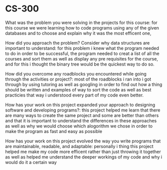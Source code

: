# CS-300

What was the problem you were solving in the projects for this course:
for this course we were learning how to code programs using any of the given databases and to choose and explain why it was the most efficent one, 

How did you approach the problem? Consider why data structures are important to understand:
for this problem i knew what the program needed to do in order to be successful, the program needed to creat a list of all the courses and sort them as well as display any pre requisites for the course, and for this i thought the binary tree would be the quickest way to do so.

How did you overcome any roadblocks you encountered while going through the activities or project?:
most of the roadblocks i ran into i got through by using tutoring as well as googling in order to find out how a thing should be written and examples of way to sort the code as well as best practicies that way i understood every part of my code even better.

How has your work on this project expanded your approach to designing software and developing programs?:
this project helped me learn that there are many ways to create the same project and some are better than others and that it is important to understand the differences in these approaches as well as why we would choose which alogorithm we chose in order to make the program as fast and easy as possible

How has your work on this project evolved the way you write programs that are maintainable, readable, and adaptable:
personally i thing this project helped me make my code more efficent rather than just throwing it together as well as helped me understand the deeper workings of my code and why i would do it a certain way
